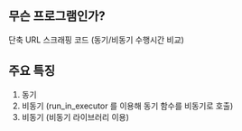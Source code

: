 ## 무슨 프로그램인가?

단축 URL 스크래핑 코드 (동기/비동기 수행시간 비교)


## 주요 특징

1. 동기
2. 비동기 (run_in_executor 를 이용해 동기 함수를 비동기로 호출)
3. 비동기 (비동기 라이브러리 이용)


